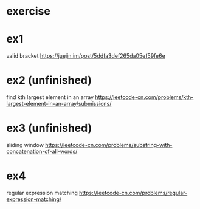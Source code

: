 # exercise

# ex1
valid bracket 
https://juejin.im/post/5ddfa3def265da05ef59fe6e

# ex2 (unfinished)
find kth largest element in an array
https://leetcode-cn.com/problems/kth-largest-element-in-an-array/submissions/

# ex3 (unfinished)
sliding window
https://leetcode-cn.com/problems/substring-with-concatenation-of-all-words/

# ex4 
regular expression matching
https://leetcode-cn.com/problems/regular-expression-matching/
